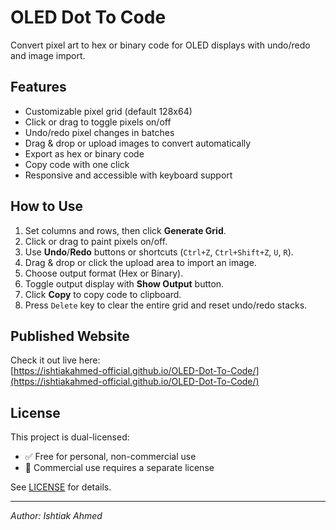 # OLED Dot To Code

Convert pixel art to hex or binary code for OLED displays with undo/redo and image import.

## Features

- Customizable pixel grid (default 128x64)
- Click or drag to toggle pixels on/off
- Undo/redo pixel changes in batches
- Drag & drop or upload images to convert automatically
- Export as hex or binary code
- Copy code with one click
- Responsive and accessible with keyboard support

## How to Use

1. Set columns and rows, then click **Generate Grid**.
2. Click or drag to paint pixels on/off.
3. Use **Undo**/**Redo** buttons or shortcuts (`Ctrl+Z`, `Ctrl+Shift+Z`, `U`, `R`).
4. Drag & drop or click the upload area to import an image.
5. Choose output format (Hex or Binary).
6. Toggle output display with **Show Output** button.
7. Click **Copy** to copy code to clipboard.
8. Press `Delete` key to clear the entire grid and reset undo/redo stacks.

## Published Website

Check it out live here:  
[https://ishtiakahmed-official.github.io/OLED-Dot-To-Code/](https://ishtiakahmed-official.github.io/OLED-Dot-To-Code/)


## License

This project is dual-licensed:

- ✅ Free for personal, non-commercial use  
- 💼 Commercial use requires a separate license

See [LICENSE](./LICENSE) for details.

---

*Author: Ishtiak Ahmed*
